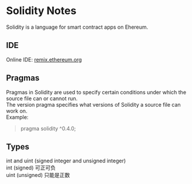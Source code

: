 # Solidity Notes
Solidity is a language for smart contract apps on Ehereum.
## IDE
Online IDE:
[remix.ethereum.org](http://remix.ethereum.org/)
## Pragmas
Pragmas in Solidity are used to specify certain conditions under which the source file can or cannot run.  
The version pragma specifies what versions of Solidity a source file can work on.  
Example:
> pragma solidity ^0.4.0;
## Types
int and uint (signed integer and unsigned integer)  
int (signed) 可正可负  
uint (unsigned) 只能是正数
